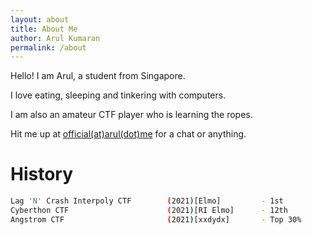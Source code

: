 ```yaml
---
layout: about
title: About Me
author: Arul Kumaran
permalink: /about
---
```

Hello! I am Arul, a student from Singapore. 

I love eating, sleeping and tinkering with computers. 

I am also an amateur CTF player who is learning the ropes. 

Hit me up at <a href = mailto:official@arul.me>official(at)arul(dot)me</a> for a chat or anything.

# History

```bash
Lag 'N' Crash Interpoly CTF        (2021)[Elmo]         - 1st
Cyberthon CTF                      (2021)[RI Elmo]      - 12th
Angstrom CTF                       (2021)[xxdydx]       - Top 30%
```
